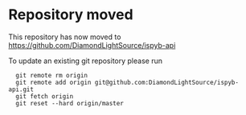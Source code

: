 Repository moved
================

This repository has now moved to
https://github.com/DiamondLightSource/ispyb-api

To update an existing git repository please run
```
  git remote rm origin
  git remote add origin git@github.com:DiamondLightSource/ispyb-api.git
  git fetch origin
  git reset --hard origin/master
```
